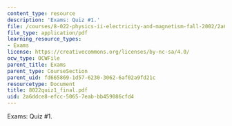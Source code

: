 ```yaml
---
content_type: resource
description: 'Exams: Quiz #1.'
file: /courses/8-022-physics-ii-electricity-and-magnetism-fall-2002/2a6ddce8efcc50657eabbb459086cfd4_8022quiz1_final.pdf
file_type: application/pdf
learning_resource_types:
- Exams
license: https://creativecommons.org/licenses/by-nc-sa/4.0/
ocw_type: OCWFile
parent_title: Exams
parent_type: CourseSection
parent_uid: fd665869-1d57-6230-3062-6af02a9fd21c
resourcetype: Document
title: 8022quiz1_final.pdf
uid: 2a6ddce8-efcc-5065-7eab-bb459086cfd4
---
```

Exams: Quiz #1.